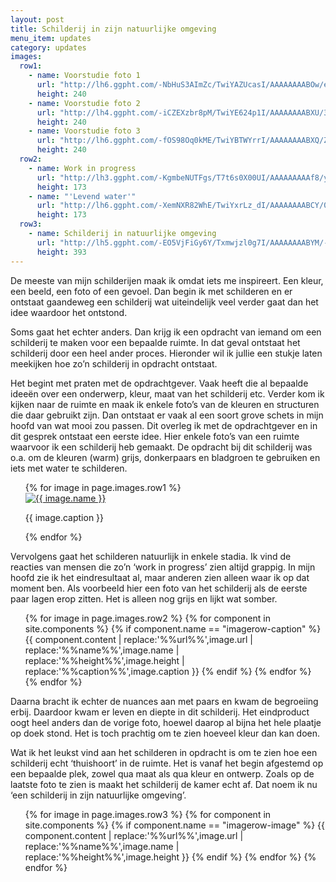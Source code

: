 ```yaml
---
layout: post
title: Schilderij in zijn natuurlijke omgeving
menu_item: updates
category: updates
images:
  row1:
    - name: Voorstudie foto 1
      url: "http://lh6.ggpht.com/-NbHuS3AImZc/TwiYAZUcasI/AAAAAAAABOw/eLC6Mo1PTSs/Foto0186.jpg"
      height: 240
    - name: Voorstudie foto 2
      url: "http://lh4.ggpht.com/-iCZEXzbr8pM/TwiYE624p1I/AAAAAAAABXU/3qGf1cZ68QM/Foto0188.jpg"
      height: 240
    - name: Voorstudie foto 3
      url: "http://lh6.ggpht.com/-fOS98Oq0kME/TwiYBTWYrrI/AAAAAAAABXQ/ZR93VlKTeo8/Foto0187.jpg"
      height: 240
  row2:
    - name: Work in progress
      url: "http://lh3.ggpht.com/-KgmbeNUTFgs/T7t6s0X00UI/AAAAAAAAAf8/yUPMPitjQCg/Foto0214.jpg"
      height: 173
    - name: "'Levend water'"
      url: "http://lh6.ggpht.com/-XemNXR82WhE/TwiYxrLz_dI/AAAAAAAABCY/0dPuEEmGjM0/Foto0328.jpg"
      height: 173
  row3:
    - name: Schilderij in natuurlijke omgeving
      url: "http://lh5.ggpht.com/-EO5VjFiGy6Y/Txmwjzl0g7I/AAAAAAAABYM/-BFPyV6OCsY/DSCF2841.JPG"
      height: 393
---
```

De meeste van mijn schilderijen maak ik omdat iets me inspireert. Een kleur, een beeld, een foto of een gevoel. Dan begin ik met schilderen en er ontstaat gaandeweg een schilderij wat uiteindelijk veel verder gaat dan het idee waardoor het ontstond.

Soms gaat het echter anders. Dan krijg ik een opdracht van iemand om een schilderij te maken voor een bepaalde ruimte. In dat geval ontstaat het schilderij door een heel ander proces. Hieronder wil ik jullie een stukje laten meekijken hoe zo&rsquo;n schilderij in opdracht ontstaat.

Het begint met praten met de opdrachtgever. Vaak heeft die al bepaalde idee&euml;n over een onderwerp, kleur, maat van het schilderij etc. Verder kom ik kijken naar de ruimte en maak ik enkele foto&rsquo;s van de kleuren en structuren die daar gebruikt zijn. Dan ontstaat er vaak al een soort grove schets in mijn hoofd van wat mooi zou passen. Dit overleg ik met de opdrachtgever en in dit gesprek ontstaat een eerste idee. Hier enkele foto&rsquo;s van een ruimte waarvoor ik een schilderij heb gemaakt. De opdracht bij dit schilderij was o.a. om de kleuren (warm) grijs, donkerpaars en bladgroen te gebruiken en iets met water te schilderen.

<div class="imagerowcontainer">
    <ul class="imagerow">
        {% for image in page.images.row1 %}
            <div class="wp-caption alignleft">
                <a title="{{ image.name }}" href="{{ image.url }}">
                    <img src="{{ image.url }}" alt="{{ image.name }}" height="{{ image.height }}">
                </a>
                <p class="wp-caption-text">{{ image.caption }}</p>
            </div>
        {% endfor %}
    </ul>
</div>
<div class="clearer"></div>

Vervolgens gaat het schilderen natuurlijk in enkele stadia. Ik vind de reacties van mensen die zo&rsquo;n &lsquo;work in progress&rsquo; zien altijd grappig. In mijn hoofd zie ik het eindresultaat al, maar anderen zien alleen waar ik op dat moment ben. Als voorbeeld hier een foto van het schilderij als de eerste paar lagen erop zitten. Het is alleen nog grijs en lijkt wat somber.

<div class="imagerowcontainer">
    <ul class="imagerow">
        {% for image in page.images.row2 %}
            {% for component in site.components %} {% if component.name == "imagerow-caption" %}
                {{ component.content | replace:'%%url%%',image.url | replace:'%%name%%',image.name | replace:'%%height%%',image.height | replace:'%%caption%%',image.caption }}
            {% endif %} {% endfor %}
        {% endfor %}
    </ul>
</div>
<div class="clearer"></div>

Daarna bracht ik echter de nuances aan met paars en kwam de begroeiing erbij. Daardoor kwam er leven en diepte in dit schilderij. Het eindproduct oogt heel anders dan de vorige foto, hoewel daarop al bijna het hele plaatje op doek stond. Het is toch prachtig om te zien hoeveel kleur dan kan doen.

Wat ik het leukst vind aan het schilderen in opdracht is om te zien hoe een schilderij echt &lsquo;thuishoort&rsquo; in de ruimte. Het is vanaf het begin afgestemd op een bepaalde plek, zowel qua maat als qua kleur en ontwerp. Zoals op de laatste foto te zien is maakt het schilderij de kamer echt af. Dat noem ik nu &lsquo;een schilderij in zijn natuurlijke omgeving&rsquo;.

<div class="imagerowcontainer">
    <ul class="imagerow">
        {% for image in page.images.row3 %}
            {% for component in site.components %} {% if component.name == "imagerow-image" %}
                {{ component.content | replace:'%%url%%',image.url | replace:'%%name%%',image.name | replace:'%%height%%',image.height }}
            {% endif %} {% endfor %}
        {% endfor %}
    </ul>
</div>
<div class="clearer"></div>
